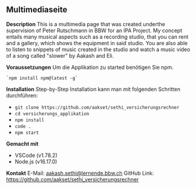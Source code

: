 ## Multimediaseite

**Description**
This is a multimedia page that was created underthe supervision of Peter Rutschmann in BBW for an IPA Project. My concept entails many musical aspects such as a recording studio, that you can rent and a gallery, which shows the equipment in said studio. You are also able to listen to snippets of music created in the studio and watch a music video of a song called  "slower" by Aakash and Eli.

**Voraussetzungen**
Um die Applikation zu started benötigen Sie npm.

    `npm install npm@latest -g`
    
**Installation**
Step-by-Step Installation kann man mit folgenden Schritten durchführen:

 - 
    `git clone https://github.com/aakset/sethi_versicherungsrechner`
 - 
    `cd versicherungs_applikation`
 - 
    `npm install`
 - 
    `code .`
 - 
    `npm start`


**Gemacht mit**
 - VSCode (v1.78.2)
 - Node.js (v16.17.0)

**Kontakt**
E-Mail: aakash.sethi@lernende.bbw.ch
GitHub Link: https://github.com/aakset/sethi_versicherungsrechner



 

    







